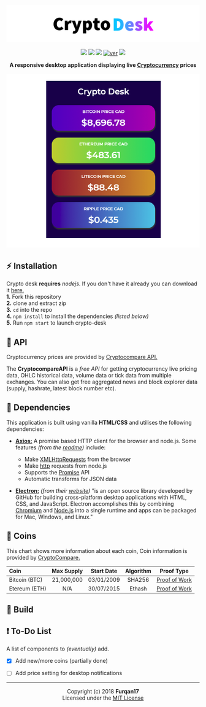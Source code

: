 <p align="center"><img src="https://raw.githubusercontent.com/Furqan17/crypto-desk/master/img-src/updatedlogo.png"></p>

<p align="center">
  <a href="https://github.com/axios/axios"><img src="https://img.shields.io/badge/axios-0.18.0-blue.svg"></a>
  <a href="https://electronjs.org/"><img src="https://img.shields.io/badge/electron-2.0.8-blue.svg"></a>
  <a href="https://github.com/Furqan17/crypto-desk/blob/master/package.json"><img src="https://img.shields.io/badge/version-1.0.0-orange.svg"></a>
  <a href="https://technet.microsoft.com/en-us/library/bb496995.aspx"><img src="https://img.shields.io/badge/platform-win64%20%7C%20osx-brightgreen.svg" alt="ver"></a>
  <a href="https://opensource.org/licenses/MIT"><img src="https://img.shields.io/badge/license-MIT-ff69b4.svg"></a>
</p>

<p align="center"> <b> A responsive desktop application displaying live <a href="https://www.cryptocompare.com/">Cryptocurrency</a> prices </b> </p>

<p align="center">
  <img src="https://raw.githubusercontent.com/Furqan17/crypto-desk/master/img-home-src/crypto-home.PNG">
</p>

## :zap: Installation
Crypto desk **requires** _nodejs_. If you don't have it already you can download it [here.](https://nodejs.org/en/)  
**1.** Fork this repository  
**2.** clone and extract zip    
**3.** `cd` into the repo  
**4.** `npm install` to install the dependencies *(listed below)*  
**5.** Run `npm start` to launch crypto-desk

## :currency_exchange: API 
Cryptocurrency prices are provided by [Cryptocompare API.](https://min-api.cryptocompare.com/)  

The **CryptocompareAPI** is a *free API* for getting cryptocurrency live pricing data, OHLC historical data, volume data or tick data from multiple exchanges. You can also get free aggregated news and block explorer data (supply, hashrate, latest block number etc). 

## :open_file_folder: Dependencies
This application is built using vanilla **HTML/CSS** and utilises the following dependencies:
- **[Axios:](https://www.npmjs.com/package/axios)** A promise based HTTP client for the browser and node.js. Some features *(from the [readme](https://github.com/Furqan17/crypto-desk/blob/master/axios/README.md))* include:
  - Make [XMLHttpRequests](https://developer.mozilla.org/en-US/docs/Web/API/XMLHttpRequest) from the browser
  - Make [http](http://nodejs.org/api/http.html) requests from node.js
  - Supports the [Promise](https://developer.mozilla.org/en-US/docs/Web/JavaScript/Reference/Global_Objects/Promise) API
  - Automatic transforms for JSON data
  
- **[Electron:](https://electronjs.org)** *(from their [website](https://electronjs.org/docs/tutorial/about))* "is an open source library developed by GitHub for building cross-platform desktop applications with HTML, CSS, and JavaScript. Electron accomplishes this by combining [Chromium](https://www.chromium.org/Home) and [Node.js](https://nodejs.org/en/) into a single runtime and apps can be packaged for Mac, Windows, and Linux."

## :money_with_wings: Coins
This chart shows more information about each coin, Coin information is provided by [CryptoCompare.](https://www.cryptocompare.com)

| Coin       | Max Supply    | Start Date | Algorithm | Proof Type |
| :--- |:---:|:---:|:---:|:---:|
|Bitcoin (BTC)|21,000,000|03/01/2009|SHA256|[Proof of Work](https://en.bitcoin.it/wiki/Proof_of_work)|
|Etereum (ETH)|N/A|30/07/2015|Ethash|[Proof of Work](https://en.bitcoin.it/wiki/Proof_of_work)|

## :wrench: Build 

## :heavy_exclamation_mark: To-Do List
A list of components to *(eventually)* add.
- [x] Add new/more coins (partially done)
- [ ] Add price setting for desktop notifications

  
---
<p align="center">Copyright (c) 2018 <strong>Furqan17</strong>
           <br> Licensed under the <a href="https://github.com/Furqan17/crypto-desk/blob/master/LICENSE">MIT License</a>
</p>


